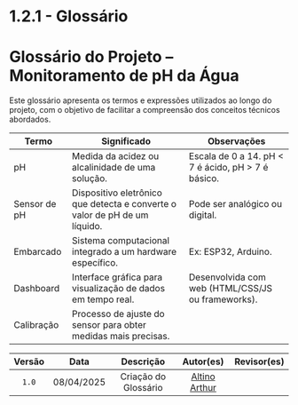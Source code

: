 # 1.2.1 - Glossário

# Glossário do Projeto – Monitoramento de pH da Água

Este glossário apresenta os termos e expressões utilizados ao longo do projeto, com o objetivo de facilitar a compreensão dos conceitos técnicos abordados.

| **Termo**        | **Significado**                                                                 | **Observações**                                             |
|------------------|----------------------------------------------------------------------------------|-------------------------------------------------------------|
| pH               | Medida da acidez ou alcalinidade de uma solução.                                 | Escala de 0 a 14. pH < 7 é ácido, pH > 7 é básico.          |
| Sensor de pH     | Dispositivo eletrônico que detecta e converte o valor de pH de um líquido.       | Pode ser analógico ou digital.                             |
| Embarcado        | Sistema computacional integrado a um hardware específico.                        | Ex: ESP32, Arduino.                                         |
| Dashboard        | Interface gráfica para visualização de dados em tempo real.                      | Desenvolvida com web (HTML/CSS/JS ou frameworks).          |
| Calibração       | Processo de ajuste do sensor para obter medidas mais precisas.   

Versão |   Data  | Descrição | Autor(es) | Revisor(es)
:------: | :----: | :------: | :----------: | :----------:
`1.0` | 08/04/2025 | Criação do Glossário | [Altino Arthur](https://github.com/arthurrochamoreira) | 
